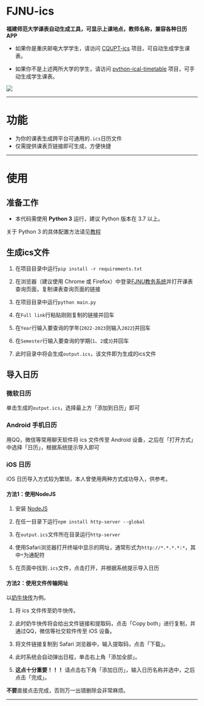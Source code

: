# FJNU-ics

**福建师范大学课表自动生成工具，可显示上课地点，教师名称，兼容各种日历APP**

- 如果你是重庆邮电大学学生，请访问 [CQUPT-ics](https://github.com/qwqVictor/CQUPT-ics) 项目，可自动生成学生课表。

- 如果你不是上述两所大学的学生，请访问 [python-ical-timetable](https://github.com/junyilou/python-ical-timetable) 项目，可手动生成学生课表。

![](https://dd-static.jd.com/ddimg/jfs/t1/120873/30/29967/39374/6331b2f2E72670d83/360f0e76dccc634d.png)


-------------------

# 功能

- 为你的课表生成跨平台可通用的`.ics`日历文件
- 仅需提供课表页链接即可生成，方便快捷

--------------------

# 使用

## 准备工作

- 本代码需使用 **Python 3** 运行，建议 Python 版本在 3.7 以上。

关于 Python 3 的具体配置方法请见[教程]()

## 生成ics文件

1. 在项目目录中运行`pip install -r requirements.txt`

2. 在浏览器（建议使用 Chrome 或 Firefox）中登录[FJNU教务系统](https://jwglxt.fjnu.edu.cn/jwglxt/xtgl/login_slogin.html)并打开课表查询页面，复制课表查询页面的链接

3. 在项目目录中运行`python main.py`

4. 在`Full link`行粘贴刚刚复制的链接并回车

5. 在`Year`行输入要查询的学年(`2022-2023`则输入`2022`)并回车

6. 在`Semester`行输入要查询的学期(`1`、`2`或`3`)并回车

7. 此时目录中将会生成`output.ics`，该文件即为生成的ics文件

## 导入日历

### 微软日历

单击生成的`output.ics`，选择最上方「添加到日历」即可

### Android 手机日历

用QQ，微信等常用聊天软件将 ics 文件传至 Android 设备，之后在「打开方式」中选择「日历」，根据系统提示导入即可

### iOS 日历

iOS 日历导入方式较为繁琐，本人曾使用两种方式成功导入，供参考。

#### 方法1：使用NodeJS

1. 安装 [NodeJS](https://nodejs.org)

2. 在任一目录下运行`npm install http-server --global`

3. 在`output.ics`文件所在目录运行`http-server`

4. 使用Safari浏览器打开终端中显示的网址，通常形式为`http://*.*.*.*:*`，其中`*`为通配符

5. 在页面中找到`.ics`文件，点击打开，并根据系统提示导入日历

#### 方法2：使用文件传输网址

以[奶牛快传](https://cowtransfer.com/)为例。

1. 将 ics 文件传至奶牛快传。

2. 此时奶牛快传将会给出文件链接和提取码，点击「Copy both」进行复制，并通过QQ，微信等社交软件传至 iOS 设备。

3. 将文件链接复制到 Safari 浏览器中，输入提取码，点击「下载」。

4. 此时系统会自动弹出日程，单击右上角「添加全部」。

5. **这点十分重要！！！** 请点击右下角「添加日历」，输入日历名称并选中，之后点击「完成」。

**不要**直接点击完成，否则万一出错删除会非常麻烦。

------------------------------



